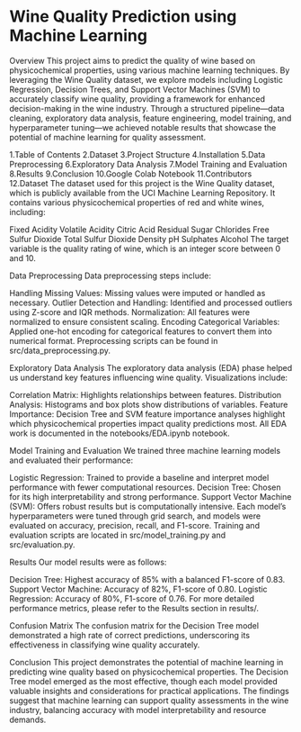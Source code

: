 # Wine Quality Prediction using Machine Learning

Overview
This project aims to predict the quality of wine based on physicochemical properties, using various machine learning techniques. By leveraging the Wine Quality dataset, we explore models including Logistic Regression, Decision Trees, and Support Vector Machines (SVM) to accurately classify wine quality, providing a framework for enhanced decision-making in the wine industry. Through a structured pipeline—data cleaning, exploratory data analysis, feature engineering, model training, and hyperparameter tuning—we achieved notable results that showcase the potential of machine learning for quality assessment.

1.Table of Contents
2.Dataset
3.Project Structure
4.Installation
5.Data Preprocessing
6.Exploratory Data Analysis
7.Model Training and Evaluation
8.Results
9.Conclusion
10.Google Colab Notebook
11.Contributors
12.Dataset
The dataset used for this project is the Wine Quality dataset, which is publicly available from the UCI Machine Learning Repository. It contains various physicochemical properties of red and white wines, including:

Fixed Acidity
Volatile Acidity
Citric Acid
Residual Sugar
Chlorides
Free Sulfur Dioxide
Total Sulfur Dioxide
Density
pH
Sulphates
Alcohol
The target variable is the quality rating of wine, which is an integer score between 0 and 10.

Data Preprocessing
Data preprocessing steps include:

Handling Missing Values: Missing values were imputed or handled as necessary.
Outlier Detection and Handling: Identified and processed outliers using Z-score and IQR methods.
Normalization: All features were normalized to ensure consistent scaling.
Encoding Categorical Variables: Applied one-hot encoding for categorical features to convert them into numerical format.
Preprocessing scripts can be found in src/data_preprocessing.py.

Exploratory Data Analysis
The exploratory data analysis (EDA) phase helped us understand key features influencing wine quality. Visualizations include:

Correlation Matrix: Highlights relationships between features.
Distribution Analysis: Histograms and box plots show distributions of variables.
Feature Importance: Decision Tree and SVM feature importance analyses highlight which physicochemical properties impact quality predictions most.
All EDA work is documented in the notebooks/EDA.ipynb notebook.

Model Training and Evaluation
We trained three machine learning models and evaluated their performance:

Logistic Regression: Trained to provide a baseline and interpret model performance with fewer computational resources.
Decision Tree: Chosen for its high interpretability and strong performance.
Support Vector Machine (SVM): Offers robust results but is computationally intensive.
Each model’s hyperparameters were tuned through grid search, and models were evaluated on accuracy, precision, recall, and F1-score. Training and evaluation scripts are located in src/model_training.py and src/evaluation.py.

Results
Our model results were as follows:

Decision Tree: Highest accuracy of 85% with a balanced F1-score of 0.83.
Support Vector Machine: Accuracy of 82%, F1-score of 0.80.
Logistic Regression: Accuracy of 80%, F1-score of 0.76.
For more detailed performance metrics, please refer to the Results section in results/.

Confusion Matrix
The confusion matrix for the Decision Tree model demonstrated a high rate of correct predictions, underscoring its effectiveness in classifying wine quality accurately.

Conclusion
This project demonstrates the potential of machine learning in predicting wine quality based on physicochemical properties. The Decision Tree model emerged as the most effective, though each model provided valuable insights and considerations for practical applications. The findings suggest that machine learning can support quality assessments in the wine industry, balancing accuracy with model interpretability and resource demands.
